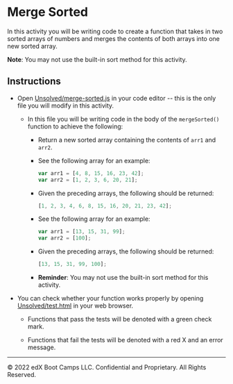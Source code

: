 # Merge Sorted

In this activity you will be writing code to create a function that takes in two sorted arrays of numbers and merges the contents of both arrays into one new sorted array.

**Note**: You may not use the built-in sort method for this activity.

## Instructions

* Open [Unsolved/merge-sorted.js](Unsolved/merge-sorted.js) in your code editor -- this is the only file you will modify in this activity.

  * In this file you will be writing code in the body of the `mergeSorted()` function to achieve the following:

    * Return a new sorted array containing the contents of `arr1` and `arr2`.

    * See the following array for an example:

      ```js
      var arr1 = [4, 8, 15, 16, 23, 42];
      var arr2 = [1, 2, 3, 6, 20, 21];
      ```

    * Given the preceding arrays, the following should be returned:

      ```js
      [1, 2, 3, 4, 6, 8, 15, 16, 20, 21, 23, 42];
      ```

    * See the following array for an example:

      ```js
      var arr1 = [13, 15, 31, 99];
      var arr2 = [100];
      ```

    * Given the preceding arrays, the following should be returned:

      ```js
      [13, 15, 31, 99, 100];
      ```

    * **Reminder**: You may not use the built-in sort method for this activity.

* You can check whether your function works properly by opening [Unsolved/test.html](Unsolved/test.html) in your web browser.

  * Functions that pass the tests will be denoted with a green check mark.

  * Functions that fail the tests will be denoted with a red X and an error message.
  
---
© 2022 edX Boot Camps LLC. Confidential and Proprietary. All Rights Reserved.
